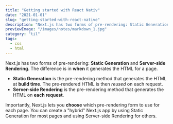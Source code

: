 ```yaml
---
title: "Getting started with React Nativ"
date: "2021-01-01"
slug: "getting-started-with-react-native"
description: "Next.js has two forms of pre-rendering: Static Generation and Server-side Rendering. The difference is in when it generates the HTML for a page."
previewImage: "/images/notes/markdown_1.jpg"
category: "til"
tags:
  - css
  - html
---
```


Next.js has two forms of pre-rendering: **Static Generation** and **Server-side Rendering**. The difference is in **when** it generates the HTML for a page.

- **Static Generation** is the pre-rendering method that generates the HTML at **build time**. The pre-rendered HTML is then _reused_ on each request.
- **Server-side Rendering** is the pre-rendering method that generates the HTML on **each request**.

Importantly, Next.js lets you **choose** which pre-rendering form to use for each page. You can create a "hybrid" Next.js app by using Static Generation for most pages and using Server-side Rendering for others.
